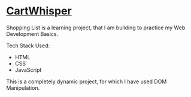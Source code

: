 # [CartWhisper](https://shriradhey-mishra.github.io/Shopping-List/CartWhisper)

Shopping List is a learning project, that I am building to practice my Web Development Basics.

Tech Stack Used:

- HTML
- CSS
- JavaScript

This is a completely dynamic project, for which I have used DOM Manipulation.
